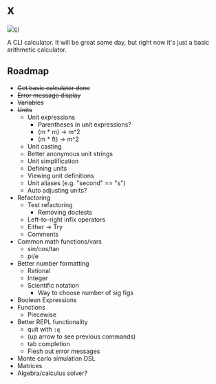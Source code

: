 # x
[![ci](https://github.com/jonathan-lemos/x/actions/workflows/ci.yaml/badge.svg)](https://github.com/jonathan-lemos/x/actions/workflows/ci.yaml)

A CLI calculator. It will be great some day, but right now it's just a basic arithmetic calculator.

## Roadmap
* ~~Get basic calculator done~~
* ~~Error message display~~
* ~~Variables~~
* ~~Units~~
    * Unit expressions
        * Parentheses in unit expressions?
        * (m * m) -> m^2
        * (m * ft) -> m^2
    * Unit casting
    * Better anonymous unit strings
    * Unit simplification
    * Defining units
    * Viewing unit definitions
    * Unit aliases (e.g. "second" == "s")
    * Auto adjusting units?
* Refactoring
    * Test refactoring
        * Removing doctests
    * Left-to-right infix operators
    * Either -> Try
    * Comments
* Common math functions/vars
    * sin/cos/tan
    * pi/e
* Better number formatting
    * Rational
    * Integer
    * Scientific notation
        * Way to choose number of sig figs
* Boolean Expressions
* Functions
    * Piecewise
* Better REPL functionality
    * quit with `:q`
    * (up arrow to see previous commands)
    * tab completion
    * Flesh out error messages
* Monte carlo simulation DSL
* Matrices
* Algebra/calculus solver?
